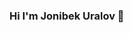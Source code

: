 ### Hi I'm Jonibek Uralov 👋 <img scr="https://media3.giphy.com/media/YEL6QTRi7efSM/giphy.webp?cid=ecf05e478zb827aj8ju55oargt0du2opnuk1l23mjn3by2nx&ep=v1_gifs_search&rid=giphy.webp&ct=g" width="100px">

<!--
**jonibekuralov/jonibekuralov** is a ✨ _special_ ✨ repository because its `README.md` (this file) appears on your GitHub profile.

Here are some ideas to get you started:

- 🔭 I’m currently working on ...
- 🌱 I’m currently learning ...
- 👯 I’m looking to collaborate on ...
- 🤔 I’m looking for help with ...
- 💬 Ask me about ...
- 📫 How to reach me: ...
- 😄 Pronouns: ...
- ⚡ Fun fact: ...
-->
